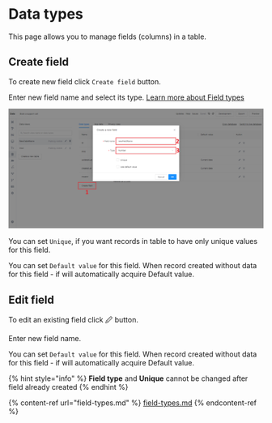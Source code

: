 # Data types

This page allows you to manage fields (columns) in a table.

## Create field

To create new field click `Create field` button.&#x20;

Enter new field name and select its type. [Learn more about Field types](field-types.md)

![](<../../.gitbook/assets/image (6) (1) (1) (1).png>)

You can set `Unique`, if you want records in table to have only unique values for this field.&#x20;

You can set `Default value` for this field. When record created without data for this field - if will automatically acquire Default value.

## Edit field

To edit an existing field click 🖉 button.&#x20;

Enter new field name.

You can set `Default value` for this field. When record created without data for this field - if will automatically acquire Default value.

{% hint style="info" %}
**Field type** and **Unique** cannot be changed after field already created
{% endhint %}

{% content-ref url="field-types.md" %}
[field-types.md](field-types.md)
{% endcontent-ref %}
